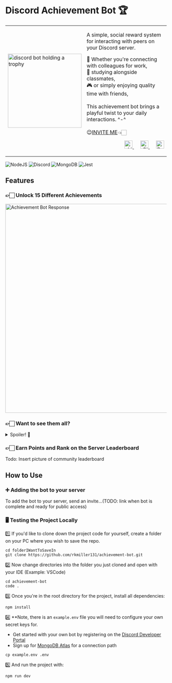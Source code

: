 # Discord Achievement Bot 🏆
<table>
  <tr>
    <td valign="center">
      <img src="https://github.com/user-attachments/assets/406e37c2-c822-4cf9-a9f0-8a062ab90a8d" alt="discord bot holding a trophy" style="width: 230px;">
    </td>
    <td valign="top">
      <p>A simple, social reward system for interacting with peers on your Discord server.</p>
      💼 Whether you're connecting with colleagues for work, <br>
      📘 studying alongside classmates, <br>
      🎮 or simply enjoying quality time with friends, <br> <br>
      This achievement bot brings a playful twist to your daily interactions. ^-^ <br> <br>
      <span>😉<a href="https://www.webdevrachel.com" target="_blank">INVITE ME</a>👈🏻</span>
      <p align="right">
        <a href="https://www.linkedin.com/in/rachel-miller-mlr/" rel="nofollow">
          <img src="https://github.com/user-attachments/assets/a4b51cde-a789-4900-8fd5-9fe5ed9aec4e" alt="LinkdIn" style="width: 25px; margin-left: 20px;">
        </a>
        <a href="https://github.com/rkmiller131" rel="nofollow">
          <img src="https://github.com/user-attachments/assets/d9653fab-615e-44a6-92c9-ccf6dea15a7a" alt="GitHub" style="width: 25px; margin-left: 20px;">
        </a>
        <a href="https://webdevrachel.com/" rel="nofollow">
          <img src="https://github.com/user-attachments/assets/67d984b9-95ae-419c-97cc-53abc8d8cd5c" alt="Portfolio" style="width: 25px; margin-left: 20px;">
        </a>
      </p>
    </td>
  </tr>
</table>

![NodeJS](https://img.shields.io/badge/node.js-6DA55F?style=for-the-badge&logo=node.js&logoColor=white) 
![Discord](https://img.shields.io/badge/Discord-%235865F2.svg?style=for-the-badge&logo=discord&logoColor=white)
![MongoDB](https://img.shields.io/badge/MongoDB-%234ea94b.svg?style=for-the-badge&logo=mongodb&logoColor=white)
![Jest](https://img.shields.io/badge/-jest-%23C21325?style=for-the-badge&logo=jest&logoColor=white)

## Features
<h3>👉🏻 Unlock 15 Different Achievements</h3>
<img src="https://github.com/user-attachments/assets/adeb7a73-fc0a-40c5-9908-798bc603c075" alt="Achievement Bot Response" style="width: 650px;"/>
<br>
<h3>👉🏻 Want to see them all?</h3>
<details>
  <summary>Spoiler! 👀</summary>
  <img src="https://github.com/user-attachments/assets/226ec3d5-b61c-4ed6-a6d4-f27405ad5434" alt="achievmentsP1" style="width: 650px;"/>
</details>
<h3>👉🏻 Earn Points and Rank on the Server Leaderboard</h3>
Todo: Insert picture of community leaderboard

## How to Use
### ➕ Adding the bot to your server
To add the bot to your server, send an invite...(TODO: link when bot is complete and ready for public access)

### 🖥️ Testing the Project Locally
1️⃣ If you'd like to clone down the project code for yourself, create a folder on your PC where you wish to save the repo.
```
cd folderIWantToSaveIn
git clone https://github.com/rkmiller131/achievement-bot.git
```
2️⃣ Now change directories into the folder you just cloned and open with your IDE (Example: VSCode)
```
cd achievement-bot
code .
```
3️⃣ Once you're in the root directory for the project, install all dependencies:
```
npm install
```
4️⃣ **Note, there is an `example.env` file you will need to configure your own secret keys for. <br>
* Get started with your own bot by registering on the [Discord Developer Portal](https://discord.com/developers/docs/intro) <br>
* Sign up for [MongoDB Atlas](https://www.mongodb.com/cloud/atlas/register) for a connection path
```
cp example.env .env
```
5️⃣ And run the project with:
```
npm run dev
```
